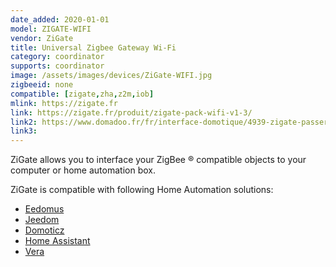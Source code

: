 ```yaml
---
date_added: 2020-01-01
model: ZIGATE-WIFI
vendor: ZiGate
title: Universal Zigbee Gateway Wi-Fi
category: coordinator
supports: coordinator
image: /assets/images/devices/ZiGate-WIFI.jpg
zigbeeid: none
compatible: [zigate,zha,z2m,iob]
mlink: https://zigate.fr
link: https://zigate.fr/produit/zigate-pack-wifi-v1-3/
link2: https://www.domadoo.fr/fr/interface-domotique/4939-zigate-passerelle-universelle-zigbee-zigate-wi-fi-3770014375025.html
link3: 
---
```

ZiGate allows you to interface your ZigBee ® compatible objects to your computer or home automation box.

ZiGate is compatible with following Home Automation solutions:
* [Eedomus](https://doc.eedomus.com/view/Eedomus_et_Zigate)
* [Jeedom](https://github.com/doudz/zigate)
* [Domoticz](https://www.domoticz.com/wiki/Zigate)
* [Home Assistant](https://community.home-assistant.io/search?q=zigate)
* [Vera](https://github.com/vosmont/Vera-Plugin-ZiGateGateway)
